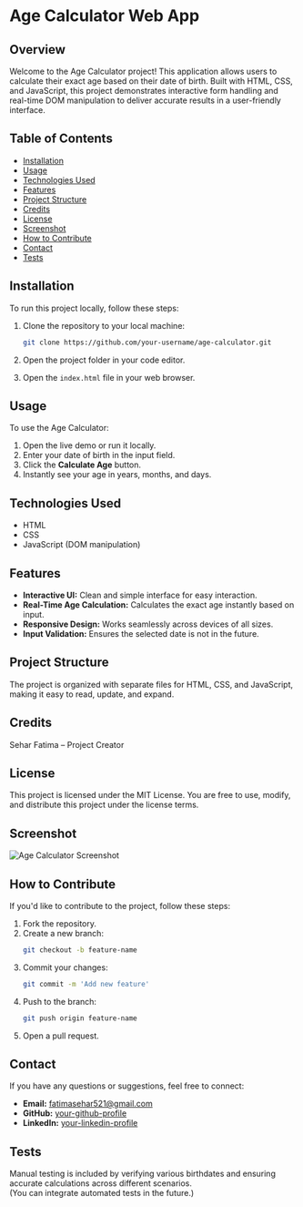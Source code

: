 # Age Calculator Web App

## Overview  
Welcome to the Age Calculator project! This application allows users to calculate their exact age based on their date of birth. Built with HTML, CSS, and JavaScript, this project demonstrates interactive form handling and real-time DOM manipulation to deliver accurate results in a user-friendly interface.

## Table of Contents  
- [Installation](#installation)  
- [Usage](#usage)  
- [Technologies Used](#technologies-used)  
- [Features](#features)  
- [Project Structure](#project-structure)  
- [Credits](#credits)  
- [License](#license)  
- [Screenshot](#screenshot)  
- [How to Contribute](#how-to-contribute)  
- [Contact](#contact)  
- [Tests](#tests)  

## Installation  
To run this project locally, follow these steps:

1. Clone the repository to your local machine:  
   ```bash  
   git clone https://github.com/your-username/age-calculator.git  
   ```

2. Open the project folder in your code editor.

3. Open the `index.html` file in your web browser.

## Usage  
To use the Age Calculator:

1. Open the live demo or run it locally.  
2. Enter your date of birth in the input field.  
3. Click the **Calculate Age** button.  
4. Instantly see your age in years, months, and days.

## Technologies Used  
- HTML  
- CSS  
- JavaScript (DOM manipulation)

## Features  
- **Interactive UI:** Clean and simple interface for easy interaction.  
- **Real-Time Age Calculation:** Calculates the exact age instantly based on input.  
- **Responsive Design:** Works seamlessly across devices of all sizes.  
- **Input Validation:** Ensures the selected date is not in the future.

## Project Structure  
The project is organized with separate files for HTML, CSS, and JavaScript, making it easy to read, update, and expand.

## Credits  
Sehar Fatima – Project Creator

## License  
This project is licensed under the MIT License. You are free to use, modify, and distribute this project under the license terms.

## Screenshot    
![Age Calculator Screenshot](screenshot.png)

## How to Contribute  
If you'd like to contribute to the project, follow these steps:

1. Fork the repository.  
2. Create a new branch:  
   ```bash  
   git checkout -b feature-name  
   ```  
3. Commit your changes:  
   ```bash  
   git commit -m 'Add new feature'  
   ```  
4. Push to the branch:  
   ```bash  
   git push origin feature-name  
   ```  
5. Open a pull request.

## Contact  
If you have any questions or suggestions, feel free to connect:

- **Email:** fatimasehar521@gmail.com  
- **GitHub:** [your-github-profile](https://github.com/Sehar5040fatima)  
- **LinkedIn:** [your-linkedin-profile](https://www.linkedin.com/in/sehar-fatima-8b86b9201/)

## Tests  
Manual testing is included by verifying various birthdates and ensuring accurate calculations across different scenarios.  
(You can integrate automated tests in the future.)